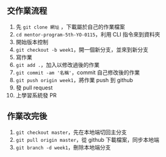 ## 交作業流程
1. 先 `git clone 網址` ，下載屬於自己的作業檔案
2. `cd mentor-program-5th-YO-0115`，利用 CLI 指令來到資料夾
3. 開始版本控制
4. `git checkout -b week1`，開一個新分支，並來到新分支
5. 寫作業
6. `git add .`，加入以修改過後的作業
7. `git commit -am '名稱'`，commit 自己修改後的作業
8. `git push origin week1`，將作業 push 到 github
9. 發 pull request
10. 上學習系統發 PR

## 作業改完後

1.  `git checkout master`，先在本地端切回主分支
2.  `git pull origin master`，從 github 下載檔案，同步本地端
3.  `git branch -d week1`，刪除本地端分支